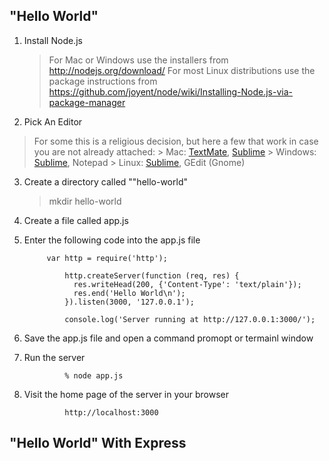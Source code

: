 ## "Hello World"

1. Install Node.js

	> For Mac or Windows use the installers from http://nodejs.org/download/
	> For most Linux distributions use the package instructions from https://github.com/joyent/node/wiki/Installing-Node.js-via-package-manager

2. Pick An Editor
  
  > For some this is a religious decision, but here a few that work in case you are not already attached:
  	> Mac: [TextMate](http://macromates.com/), [Sublime](http://www.sublimetext.com/)
  	> Windows: [Sublime](http://www.sublimetext.com/), Notepad
  	> Linux: [Sublime](http://www.sublimetext.com/), GEdit (Gnome)

3. Create a directory called ""hello-world"
	> mkdir hello-world

4. Create a file called app.js

5. Enter the following code into the app.js file

  			var http = require('http');

				http.createServer(function (req, res) {
				  res.writeHead(200, {'Content-Type': 'text/plain'});
				  res.end('Hello World\n');
				}).listen(3000, '127.0.0.1');
				
				console.log('Server running at http://127.0.0.1:3000/');

6. Save the app.js file and open a command promopt or termainl window

7. Run the server

				% node app.js

8. Visit the home page of the server in your browser

				http://localhost:3000

## "Hello World" With Express